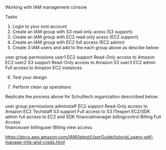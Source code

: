 Working with IAM management console

Tasks

1. Login to your root account
2. Create an IAM group with S3 read only acess (S3 support).
3. Create an IAM group with EC2 read only acess (EC2 support)
4. Create an IAM group with EC2 full access (EC2 admin)
5. Create 3 IAM users and add to the each group above as descibe below:


user      group          permissions
user1     EC2 support     Read-Only access to Amazon EC2
user2     S3 support      Read-Only access to Amazon S3
user3     EC2 admin       Full access to Amazon EC2 instances

6. Test your design

7. Perform clean up operations


Replicate the process above for  Schulltech organization descrcibed below:


user               group                       permissions
adminstaff         EC2 support          Read-Only access to Amazon EC2
Techstaff          S3 support           Full access to S3
ITexpert           EC2/SDK admin        full access to EC2 and SDK
financialmanager     billingcontrol      Billing Full Access  
financeuser          billinguser          Billing view access



https://docs.aws.amazon.com/IAM/latest/UserGuide/tutorial_users-self-manage-mfa-and-creds.html


